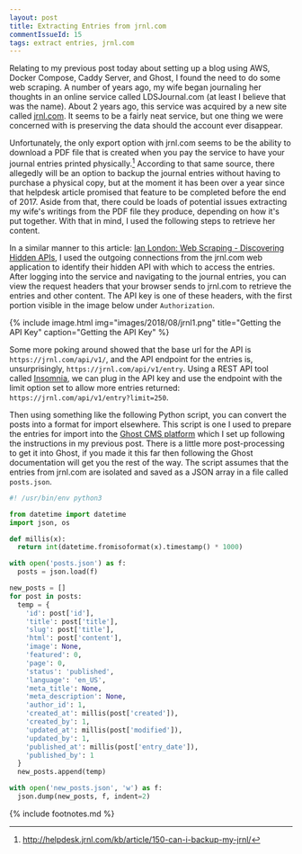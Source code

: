 ```yaml
---
layout: post
title: Extracting Entries from jrnl.com
commentIssueId: 15
tags: extract entries, jrnl.com
---
```


Relating to my previous post today about setting up a blog using AWS, Docker Compose, Caddy Server, and Ghost, I found the need to do some web scraping. A number of years ago, my wife began journaling her thoughts in an online service called LDSJournal.com (at least I believe that was the name). About 2 years ago, this service was acquired by a new site called [jrnl.com](https://jrnl.com). It seems to be a fairly neat service, but one thing we were concerned with is preserving the data should the account ever disappear.

Unfortunately, the only export option with jrnl.com seems to be the ability to download a PDF file that is created when you pay the service to have your journal entries printed physically.[^1] According to that same source, there allegedly will be an option to backup the journal entries without having to purchase a physical copy, but at the moment it has been over a year since that helpdesk article promised that feature to be completed before the end of 2017. Aside from that, there could be loads of potential issues extracting my wife's writings from the PDF file they produce, depending on how it's put together. With that in mind, I used the following steps to retrieve her content.

In a similar manner to this article: [Ian London: Web Scraping - Discovering Hidden APIs](https://ianlondon.github.io/blog/web-scraping-discovering-hidden-apis/), I used the outgoing connections from the jrnl.com web application to identify their hidden API with which to access the entries. After logging into the service and navigating to the journal entries, you can view the request headers that your browser sends to jrnl.com to retrieve the entries and other content. The API key is one of these headers, with the first portion visible in the image below under `Authorization`.

{% include image.html
            img="images/2018/08/jrnl1.png"
            title="Getting the API Key"
            caption="Getting the API Key" %}

Some more poking around showed that the base url for the API is `https://jrnl.com/api/v1/`, and the API endpoint for the entries is, unsurprisingly, `https://jrnl.com/api/v1/entry`. Using a REST API tool called [Insomnia](https://insomnia.rest/), we can plug in the API key and use the endpoint with the limit option set to allow more entries returned: `https://jrnl.com/api/v1/entry?limit=250`.

Then using something like the following Python script, you can convert the posts into a format for import elsewhere. This script is one I used to prepare the entries for import into the [Ghost CMS platform](https://ghost.org) which I set up following the instructions in my previous post. There is a little more post-processing to get it into Ghost, if you made it this far then following the Ghost documentation will get you the rest of the way. The script assumes that the entries from jrnl.com are isolated and saved as a JSON array in a file called `posts.json`.


```python
#! /usr/bin/env python3

from datetime import datetime
import json, os

def millis(x):
  return int(datetime.fromisoformat(x).timestamp() * 1000)

with open('posts.json') as f:
  posts = json.load(f)

new_posts = []
for post in posts:
  temp = {
    'id': post['id'],
    'title': post['title'],
    'slug': post['title'],
    'html': post['content'],
    'image': None,
    'featured': 0,
    'page': 0,
    'status': 'published',
    'language': 'en_US',
    'meta_title': None,
    'meta_description': None,
    'author_id': 1,
    'created_at': millis(post['created']),
    'created_by': 1,
    'updated_at': millis(post['modified']),
    'updated_by': 1,
    'published_at': millis(post['entry_date']),
    'published_by': 1
  }
  new_posts.append(temp)

with open('new_posts.json', 'w') as f:
  json.dump(new_posts, f, indent=2)
```

{% include footnotes.md %}

[^1]: http://helpdesk.jrnl.com/kb/article/150-can-i-backup-my-jrnl/